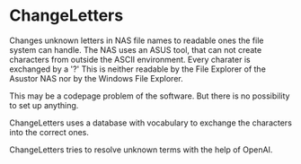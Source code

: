 # ChangeLetters

Changes unknown letters in NAS file names to readable ones the file system can handle.
The NAS uses an ASUS tool, that can not create characters from outside the ASCII environment. Every charater is exchanged by a '?'
This is neither readable by the File Explorer of the Asustor NAS nor by the Windows File Explorer.

This may be a codepage problem of the software. But there is no possibility to set up anything.

ChangeLetters uses a database with vocabulary to exchange the characters into the correct ones.

ChangeLetters tries to resolve unknown terms with the help of OpenAI.
